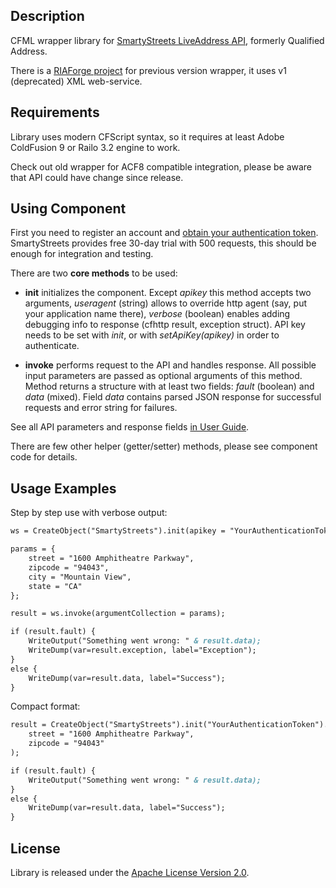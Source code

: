 ## Description

CFML wrapper library for [SmartyStreets LiveAddress API](http://www.smartystreets.com/Products/LiveAddress-API/), formerly Qualified Address.

There is a [RIAForge project](http://quaddress.riaforge.org/) for previous version wrapper, it uses v1 (deprecated) XML web-service.

## Requirements

Library uses modern CFScript syntax, so it requires at least Adobe ColdFusion 9 or Railo 3.2 engine to work. 

Check out old wrapper for ACF8 compatible integration, please be aware that API could have change since release.

## Using Component 

First you need to register an account and [obtain your authentication token](https://www.smartystreets.com/Account/Api/Install/rest/).
SmartyStreets provides free 30-day trial with 500 requests, this should be enough for integration and testing.

There are two **core methods** to be used:

 - **init** initializes the component. Except *apikey* this method accepts two arguments, *useragent* (string) allows to override http agent
(say, put your application name there), *verbose* (boolean) enables adding debugging info to response (cfhttp result, exception struct). 
API key needs to be set with *init*, or with *setApiKey(apikey)* in order to authenticate.

 - **invoke** performs request to the API and handles response. All possible input parameters are passed as optional arguments of this method.
Method returns a structure with at least two fields: *fault* (boolean) and *data* (mixed). Field *data* contains parsed JSON response
for successful requests and error string for failures.
   
See all API parameters and response fields [in User Guide](http://wiki.smartystreets.com/liveaddress_api_users_guide#section_4rest_json_endpoint).

There are few other helper (getter/setter) methods, please see component code for details.

## Usage Examples

Step by step use with verbose output:

```cfm
ws = CreateObject("SmartyStreets").init(apikey = "YourAuthenticationToken", verbose = true);

params = {
    street = "1600 Amphitheatre Parkway",
    zipcode = "94043",
    city = "Mountain View",
    state = "CA"
};

result = ws.invoke(argumentCollection = params);

if (result.fault) {
    WriteOutput("Something went wrong: " & result.data);
    WriteDump(var=result.exception, label="Exception");
}
else {
    WriteDump(var=result.data, label="Success");
}
```
    
Compact format:

```cfm
result = CreateObject("SmartyStreets").init("YourAuthenticationToken").invoke(
    street = "1600 Amphitheatre Parkway",
    zipcode = "94043"
);

if (result.fault) {
    WriteOutput("Something went wrong: " & result.data);
}
else {
    WriteDump(var=result.data, label="Success");
}
```

## License

Library is released under the [Apache License Version 2.0](http://www.apache.org/licenses/LICENSE-2.0).
